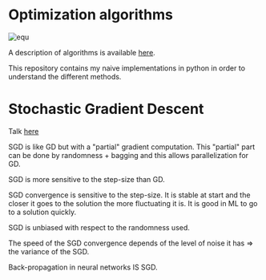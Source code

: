 # Optimization algorithms

![equ](https://latex.codecogs.com/gif.latex?\arg\min_{x}&space;f(x))

A description of algorithms is available [here](http://fa.bianp.net/teaching/2018/COMP-652/).

This repository contains my naive implementations in python in order to understand the different methods.

# Stochastic Gradient Descent

Talk [here](https://www.youtube.com/watch?v=k3AiUhwHQ28)

SGD is like GD but with a "partial" gradient computation. This "partial" part can be done by randomness + bagging and this allows parallelization for GD.

SGD is more sensitive to the step-size than GD.

SGD convergence is sensitive to the step-size. It is stable at start and the closer it goes to the solution the more fluctuating it is. It is good in ML to go to a solution quickly.

SGD is unbiased with respect to the randomness used.

The speed of the SGD convergence depends of the level of noise it has => the variance of the SGD.

Back-propagation in neural networks IS SGD.
